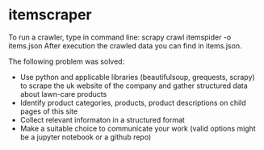 # itemscraper

To run a crawler, type in command line: scrapy crawl itemspider -o items.json
After execution the crawled data you can find in items.json.

The following problem was solved:
- Use python and applicable libraries (beautifulsoup, grequests, scrapy) to scrape the uk
website of the company and gather structured data about lawn-care products
- Identify product categories, products, product descriptions on child pages of this site
- Collect relevant informaton in a structured format
- Make a suitable choice to communicate your work (valid options might be a jupyter notebook
or a github repo)
